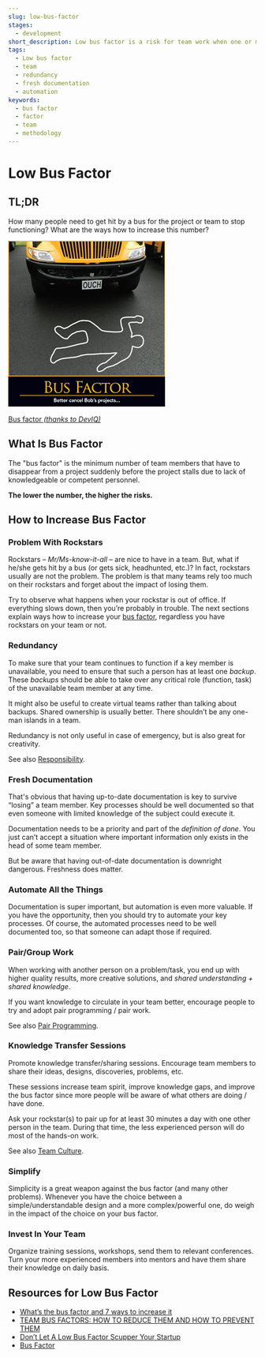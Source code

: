 ```yaml
---
slug: low-bus-factor
stages:
  - development
short_description: Low bus factor is a risk for team work when one or more important team members get stuck (from various reasons) and cannot work.
tags:
  - Low bus factor
  - team
  - redundancy
  - fresh documentation
  - automation
keywords:
  - bus factor
  - factor
  - team
  - methodology
---
```


# Low Bus Factor

## TL;DR

How many people need to get hit by a bus for the project or team to stop functioning? What are the ways how to increase this number?

![](/files/bus1.png)

[Bus factor *(thanks to DevIQ)*](https://deviq.com/bus-factor/)

## What Is Bus Factor

The "bus factor" is the minimum number of team members that have to disappear from a project suddenly before the project stalls due to lack of knowledgeable or competent personnel.

**The lower the number, the higher the risks.**

## How to Increase Bus Factor

### Problem With Rockstars

Rockstars  – *Mr/Ms-know-it-all* – are nice to have in a team. But, what if he/she gets hit by a bus (or gets sick, headhunted, etc.)? In fact, rockstars usually are not the problem. The problem is that many teams rely too much on their rockstars and forget about the impact of losing them.

Try to observe what happens when your rockstar is out of office. If everything slows down, then you’re probably in trouble. The next sections explain ways how to increase your [bus factor](/practices/bus-factor), regardless you have rockstars on your team or not.

### Redundancy

To make sure that your team continues to function if a key member is unavailable, you need to ensure that such a person has at least one *backup*. These *backups* should be able to take over any critical role (function, task) of the unavailable team member at any time.

It might also be useful to create virtual teams rather than talking about backups. Shared ownership is usually better. There shouldn’t be any one-man islands in a team.

Redundancy is not only useful in case of emergency, but is also great for creativity.

See also [Responsibility](/practices/responsibility).

### Fresh Documentation

That's obvious that having up-to-date documentation is key to survive “losing” a team member. Key processes should be well documented so that even someone with limited knowledge of the subject could execute it.

Documentation needs to be a priority and part of the _definition of done_. You just can’t accept a situation where important information only exists in the head of some team member.

But be aware that having out-of-date documentation is downright dangerous. Freshness does matter.

### Automate All the Things

Documentation is super important, but automation is even more valuable. If you have the opportunity, then you should try to automate your key processes. Of course, the automated processes need to be well documented too, so that someone can adapt those if required.

### Pair/Group Work

When working with another person on a problem/task, you end up with higher quality results, more creative solutions, and _shared understanding + shared knowledge_.

If you want knowledge to circulate in your team better, encourage people to try and adopt pair programming / pair work.

See also [Pair Programming](/practices/pair-programming).

### Knowledge Transfer Sessions

Promote knowledge transfer/sharing sessions. Encourage team members to share their ideas, designs, discoveries, problems, etc.

These sessions increase team spirit, improve knowledge gaps, and improve the bus factor since more people will be aware of what others are doing / have done.

Ask your rockstar(s) to pair up for at least 30 minutes a day with one other person in the team. During that time, the less experienced person will do most of the hands-on work.

See also [Team Culture](/practices/team-culture).

### Simplify

Simplicity is a great weapon against the bus factor (and many other problems). Whenever you have the choice between a simple/understandable design and a more complex/powerful one, do weigh in the impact of the choice on your bus factor.

### Invest In Your Team

Organize training sessions, workshops, send them to relevant conferences. Turn your more experienced members into mentors and have them share their knowledge on daily basis.

## Resources for Low Bus Factor

- [What’s the bus factor and 7 ways to increase it](https://medium.com/management-matters/whats-the-bus-factor-of-your-team-and-how-to-increase-it-8bdfb63361fc)
- [TEAM BUS FACTORS: HOW TO REDUCE THEM AND HOW TO PREVENT THEM](https://www.5whys.com/articles/team-bus-factors-how-to-reduce-them-and-how-to-prevent-them.html)
- [Don’t Let A Low Bus Factor Scupper Your Startup](https://blog.servermania.com/dont-let-a-low-bus-factor-scupper-your-startup/)
- [Bus Factor](https://deviq.com/bus-factor/)
